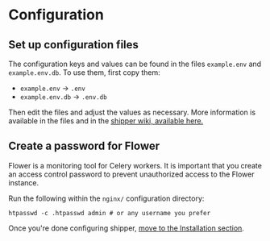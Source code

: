 # Configuration

## Set up configuration files

The configuration keys and values can be found in the files `example.env` and `example.env.db`. To use them, first copy them:

- `example.env` -> `.env`
- `example.env.db` -> `.env.db`

Then edit the files and adjust the values as necessary. More information is available in the files and in the [shipper wiki, available here.][shipper-wiki-configuration]

[shipper-wiki-configuration]: https://github.com/shipperstack/shipper/blob/master/docs/sysadmin/Configuration.md

## Create a password for Flower

Flower is a monitoring tool for Celery workers. It is important that you create an access control password to prevent unauthorized access to the Flower instance.

Run the following within the `nginx/` configuration directory:

```
htpasswd -c .htpasswd admin # or any username you prefer
```

Once you're done configuring shipper, [move to the Installation section](Installation.md).